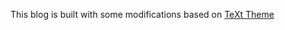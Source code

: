 This blog is built with some modifications based on [TeXt Theme](https://github.com/kitian616/jekyll-TeXt-theme)
